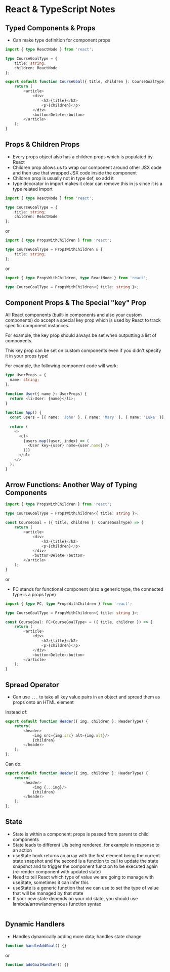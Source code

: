 # React & TypeScript Notes

## Typed Components & Props
+ Can make type definition for component props

``` ts
import { type ReactNode } from 'react';

type CourseGoalType = { 
    title: string; 
    children: ReactNode
};

export default function CourseGoal({ title, children }: CourseGoalType) {
    return (
        <article>
            <div>
                <h2>{title}</h2>
                <p>{children}</p>
            </div>
            <button>Delete</button>
        </article>
    );
}
```

## Props & Children Props
+ Every props object also has a children props which is populated by React
+ Children prop allows us to wrap our component around other JSX code and then use that wrapped JSX code inside the component
+ Children prop is usually not in type def, so add it
+ type decorator in import makes it clear can remove this in js since it is a type related import

``` ts
import { type ReactNode } from 'react';

type CourseGoalType = { 
    title: string; 
    children: ReactNode
};

```

or

``` ts
import { type PropsWithChildren } from 'react';

type CourseGoalType = PropsWithChildren & { 
    title: string; 
};
```

or 

``` ts
import { type PropsWithChildren, type ReactNode } from 'react';

type CourseGoalType = PropsWithChildren<{ title: string }>;
```

## Component Props & The Special "key" Prop
All React components (built-in components and also your custom components) do accept a special key prop which is used by React to track specific component instances.

For example, the key prop should always be set when outputting a list of components.

This key prop can be set on custom components even if you didn't specify it in your props type!

For example, the following component code will work:

``` ts
type UserProps = {
  name: string;
};
 
function User({ name }: UserProps) {
  return <li>User: {name}</li>;
}
 
function App() {
  const users = [{ name: 'John' }, { name: 'Mary' }, { name: 'Luke' }];
 
  return (
    <>
      <ul>
        {users.map((user, index) => (
          <User key={user} name={user.name} />
        ))}
      </ul>
    </>
  );
}
```

## Arrow Functions: Another Way of Typing Components
``` ts
import { type PropsWithChildren } from 'react';

type CourseGoalType = PropsWithChildren<{ title: string }>;

const CourseGoal = ({ title, children }: CourseGoalType) => {
    return (
        <article>
            <div>
                <h2>{title}</h2>
                <p>{children}</p>
            </div>
            <button>Delete</button>
        </article>
    );
}
```

or

+ FC stands for functional component (also a generic type, the connected type is a props type)

``` ts
import { type FC, type PropsWithChildren } from 'react';

type CourseGoalType = PropsWithChildren<{ title: string }>;

const CourseGoal: FC<CourseGoalType> = ({ title, children }) => {
    return (
        <article>
            <div>
                <h2>{title}</h2>
                <p>{children}</p>
            </div>
            <button>Delete</button>
        </article>
    );
}
```


## Spread Operator
+ Can use `...` to take all key value pairs in an object and spread them as props onto an HTML element

Instead of: 
```ts
export default function Header({ img, children }: HeaderType) {
    return(
        <header>
            <img src={img.src} alt={img.alt}/>
            {children}
        </header>
    );
};
```

Can do:
```ts
export default function Header({ img, children }: HeaderType) {
    return(
        <header>
            <img {...img}/>
            {children}
        </header>
    );
};
```


## State
+ State is within a component; props is passed from parent to child components
+ State leads to different UIs being rendered, for example in response to an action
+ useState hook returns an array with the first element being the current state snapshot and the second is a function to call to update the state snapshot and to trigger the component function to be executed again (re-render component with updated state)
+ Need to tell React which type of value we are going to manage with useState, sometimes it can infer this
+ useState is a generic function that we can use to set the type of value that will be managed by that state
+ If your new state depends on your old state, you should use lambda/arrow/anonymous function syntax

```ts
```

## Dynamic Handlers
+ Handles dynamically adding more data; handles state change
```ts
function handleAddGoal() {}
```

or

```ts
function addGoalHandler() {}
```